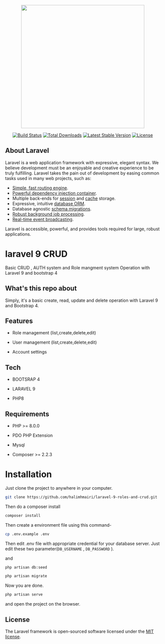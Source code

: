 <p align="center"><a href="https://laravel.com" target="_blank"><img src="https://raw.githubusercontent.com/laravel/art/master/logo-lockup/5%20SVG/2%20CMYK/1%20Full%20Color/laravel-logolockup-cmyk-red.svg" width="400"></a></p>

<p align="center">
<a href="https://travis-ci.org/laravel/framework"><img src="https://travis-ci.org/laravel/framework.svg" alt="Build Status"></a>
<a href="https://packagist.org/packages/laravel/framework"><img src="https://img.shields.io/packagist/dt/laravel/framework" alt="Total Downloads"></a>
<a href="https://packagist.org/packages/laravel/framework"><img src="https://img.shields.io/packagist/v/laravel/framework" alt="Latest Stable Version"></a>
<a href="https://packagist.org/packages/laravel/framework"><img src="https://img.shields.io/packagist/l/laravel/framework" alt="License"></a>
</p>

## About Laravel

Laravel is a web application framework with expressive, elegant syntax. We believe development must be an enjoyable and creative experience to be truly fulfilling. Laravel takes the pain out of development by easing common tasks used in many web projects, such as:

- [Simple, fast routing engine](https://laravel.com/docs/routing).
- [Powerful dependency injection container](https://laravel.com/docs/container).
- Multiple back-ends for [session](https://laravel.com/docs/session) and [cache](https://laravel.com/docs/cache) storage.
- Expressive, intuitive [database ORM](https://laravel.com/docs/eloquent).
- Database agnostic [schema migrations](https://laravel.com/docs/migrations).
- [Robust background job processing](https://laravel.com/docs/queues).
- [Real-time event broadcasting](https://laravel.com/docs/broadcasting).

Laravel is accessible, powerful, and provides tools required for large, robust applications.

# laravel 9 CRUD

Basic CRUD , AUTH system and Role mangment system Operation with Laravel 9 and bootstrap 4


## What's this repo about

Simply, it's a basic create, read, update and delete operation with Laravel 9 and Bootstrap 4. 

## Features

- Role management (list,create,delete,edit)

- User management (list,create,delete,edit)

- Account settings 

## Tech

- BOOTSRAP 4

- LARAVEL 9

- PHP8


## Requirements

- PHP >= 8.0.0

- PDO PHP Extension

- Mysql 

- Composer >= 2.2.3


# Installation
Just clone the project to anywhere in your computer.
```bash
git clone https://github.com/halimhmairi/laravel-9-roles-and-crud.git
``` 

Then do a composer install

```bash
composer install
``` 

Then create a environment file using this command-
```bash
cp .env.example .env
``` 
Then edit .env file with appropriate credential for your database server. Just edit these two parameter(```DB_USERNAME``` , ```DB_PASSWORD``` ).

and

```bash
php artisan db:seed 
``` 
```bash 
php artisan migrate
``` 
Now you are done.

```bash
php artisan serve
``` 
and open the project on the browser.
## License

The Laravel framework is open-sourced software licensed under the [MIT license](https://opensource.org/licenses/MIT).
